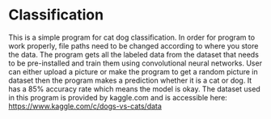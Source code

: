 # Classification 
This is a simple program for cat dog classification. In order for program to work properly, file paths need to be changed according to where you store the data. The program gets all the labeled data from the dataset that needs to be pre-installed and train them using convolutional neural networks. User can either upload a picture or make the program to get a random picture in dataset then the program makes a prediction whether it is a cat or dog. It has a 85% accuracy rate which means the model is okay. 
The dataset used in this program is provided by kaggle.com and is accessible here: https://www.kaggle.com/c/dogs-vs-cats/data 

